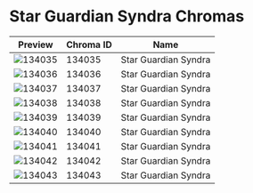 # Star Guardian Syndra Chromas



| Preview | Chroma ID | Name |
|---------|-----------|------|
| ![134035](https://raw.communitydragon.org/latest/plugins/rcp-be-lol-game-data/global/default/v1/champion-chroma-images/134/134035.png) | 134035 | Star Guardian Syndra |
| ![134036](https://raw.communitydragon.org/latest/plugins/rcp-be-lol-game-data/global/default/v1/champion-chroma-images/134/134036.png) | 134036 | Star Guardian Syndra |
| ![134037](https://raw.communitydragon.org/latest/plugins/rcp-be-lol-game-data/global/default/v1/champion-chroma-images/134/134037.png) | 134037 | Star Guardian Syndra |
| ![134038](https://raw.communitydragon.org/latest/plugins/rcp-be-lol-game-data/global/default/v1/champion-chroma-images/134/134038.png) | 134038 | Star Guardian Syndra |
| ![134039](https://raw.communitydragon.org/latest/plugins/rcp-be-lol-game-data/global/default/v1/champion-chroma-images/134/134039.png) | 134039 | Star Guardian Syndra |
| ![134040](https://raw.communitydragon.org/latest/plugins/rcp-be-lol-game-data/global/default/v1/champion-chroma-images/134/134040.png) | 134040 | Star Guardian Syndra |
| ![134041](https://raw.communitydragon.org/latest/plugins/rcp-be-lol-game-data/global/default/v1/champion-chroma-images/134/134041.png) | 134041 | Star Guardian Syndra |
| ![134042](https://raw.communitydragon.org/latest/plugins/rcp-be-lol-game-data/global/default/v1/champion-chroma-images/134/134042.png) | 134042 | Star Guardian Syndra |
| ![134043](https://raw.communitydragon.org/latest/plugins/rcp-be-lol-game-data/global/default/v1/champion-chroma-images/134/134043.png) | 134043 | Star Guardian Syndra |